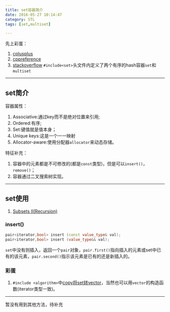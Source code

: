 ```yaml
---
title: set容器简介
date: 2016-05-27 10:14:47
category: STL
tags: [set,multiset]

---
```


先上彩蛋：
1. [cplusplus](http://www.cplusplus.com/)
2. [cppreference](http://en.cppreference.com/w/)
3. [stackoverflow](http://stackoverflow.com/)
`#include<set>`头文件内定义了两个有序的hash容器`set`和`multiset`

---

## set简介

容器属性：
1. Associative:通过key而不是绝对位置来引用;
2. Ordered:有序;
3. Set:键值就是值本身；
4. Unique keys:这是一个一一映射
5. Allocator-aware:使用分配器`allocator`来动态存储。

特征补充：
1. 容器中的元素都是不可修改的(都是`const`类型)，但是可以`insert()`，`remove()`；
2. 容器通过二叉搜索树实现。

---

## set使用

1. [Subsets II(Recursion)][1]

[1]:https://github.com/applefishsky009/LeetCode/blob/master/90%20-%20Subsets%20II/90%20-%20Subsets%20II(Recursion).cpp

### insert()
```C++
pair<iterator,bool> insert (const value_type& val);
pair<iterator,bool> insert (value_type&& val);
```
`set`中没有则插入，返回一个`pair`对象，`pair.first()`指向插入的元素或set中已有的该元素，`pair.second()`指示该元素是已有的还是新插入的。

### 彩蛋
1. `#include <algorithm>`中[copy将set转vector](http://stackoverflow.com/questions/5034211/c-copy-set-to-vector)，当然也可以用`vector`的构造函数(iterator类型一致)。

---

暂没有用到其他方法，待补充

